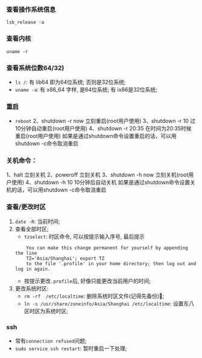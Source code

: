 ### 查看操作系统信息
`lsb_release -a`

### 查看内核
`uname -r`


### 查看系统位数64/32)
* `ls /`: 有 lib64 即为64位系统; 否则是32位系统;
* `uname -a`: 有 x86_64 字样, 是64位系统; 有 ix86是32位系统;



### 重启
* `reboot`
2、shutdown -r now 立刻重启(root用户使用)
3、shutdown -r 10 过10分钟自动重启(root用户使用) 
4、shutdown -r 20:35 在时间为20:35时候重启(root用户使用)
如果是通过shutdown命令设置重启的话，可以用shutdown -c命令取消重启


### 关机命令：
1、halt   立刻关机
2、poweroff  立刻关机
3、shutdown -h now 立刻关机(root用户使用)
4、shutdown -h 10 10分钟后自动关机
如果是通过shutdown命令设置关机的话，可以用shutdown -c命令取消重启


### 查看/更改时区
1. `date -R`: 当前时间;
2. 查看全部时区;
    * `tzselect`: 时区命令, 可以按提示输入序号, 最后提示
    ```
        You can make this change permanent for yourself by appending the line
	    TZ='Asia/Shanghai'; export TZ
        to the file '.profile' in your home directory; then log out and log in again.
    ```
    * 按提示更改`.profile`后, 好像只能更改当前用户的时间;
3. 更改系统时区:
    * `rm -rf  /etc/localtime`: 删除系统时区文件(记得先备份);
    * `ln -s /usr/share/zoneinfo/Asia/Shanghai /etc/localtime`: 设置东八区时区为系统时区;


### ssh
* 常有`connection refused`问题;
* `sudo service ssh restart`: 暂时重启一下处理;